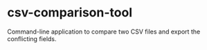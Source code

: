 # csv-comparison-tool
Command-line application to compare two CSV files and export the conflicting fields.
